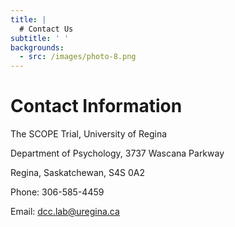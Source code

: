 ```yaml
---
title: |
  # Contact Us
subtitle: ' '
backgrounds:
  - src: /images/photo-8.png
---
```

# Contact Information

The SCOPE Trial, University of Regina

Department of Psychology, 3737 Wascana Parkway

Regina, Saskatchewan, S4S 0A2

Phone: [](tel:306-585-4992)306-585-4459

Email: [](mailto:femm.study@uregina.ca)dcc.lab@uregina.ca
